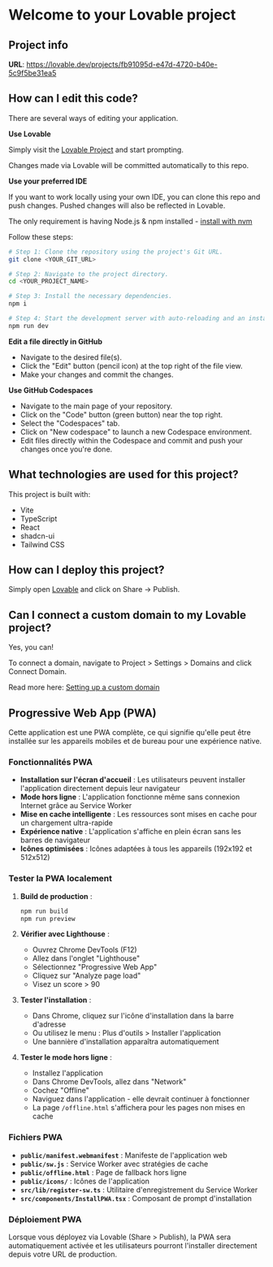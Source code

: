 # Welcome to your Lovable project

## Project info

**URL**: https://lovable.dev/projects/fb91095d-e47d-4720-b40e-5c9f5be31ea5

## How can I edit this code?

There are several ways of editing your application.

**Use Lovable**

Simply visit the [Lovable Project](https://lovable.dev/projects/fb91095d-e47d-4720-b40e-5c9f5be31ea5) and start prompting.

Changes made via Lovable will be committed automatically to this repo.

**Use your preferred IDE**

If you want to work locally using your own IDE, you can clone this repo and push changes. Pushed changes will also be reflected in Lovable.

The only requirement is having Node.js & npm installed - [install with nvm](https://github.com/nvm-sh/nvm#installing-and-updating)

Follow these steps:

```sh
# Step 1: Clone the repository using the project's Git URL.
git clone <YOUR_GIT_URL>

# Step 2: Navigate to the project directory.
cd <YOUR_PROJECT_NAME>

# Step 3: Install the necessary dependencies.
npm i

# Step 4: Start the development server with auto-reloading and an instant preview.
npm run dev
```

**Edit a file directly in GitHub**

- Navigate to the desired file(s).
- Click the "Edit" button (pencil icon) at the top right of the file view.
- Make your changes and commit the changes.

**Use GitHub Codespaces**

- Navigate to the main page of your repository.
- Click on the "Code" button (green button) near the top right.
- Select the "Codespaces" tab.
- Click on "New codespace" to launch a new Codespace environment.
- Edit files directly within the Codespace and commit and push your changes once you're done.

## What technologies are used for this project?

This project is built with:

- Vite
- TypeScript
- React
- shadcn-ui
- Tailwind CSS

## How can I deploy this project?

Simply open [Lovable](https://lovable.dev/projects/fb91095d-e47d-4720-b40e-5c9f5be31ea5) and click on Share -> Publish.

## Can I connect a custom domain to my Lovable project?

Yes, you can!

To connect a domain, navigate to Project > Settings > Domains and click Connect Domain.

Read more here: [Setting up a custom domain](https://docs.lovable.dev/features/custom-domain#custom-domain)

## Progressive Web App (PWA)

Cette application est une PWA complète, ce qui signifie qu'elle peut être installée sur les appareils mobiles et de bureau pour une expérience native.

### Fonctionnalités PWA

- **Installation sur l'écran d'accueil** : Les utilisateurs peuvent installer l'application directement depuis leur navigateur
- **Mode hors ligne** : L'application fonctionne même sans connexion Internet grâce au Service Worker
- **Mise en cache intelligente** : Les ressources sont mises en cache pour un chargement ultra-rapide
- **Expérience native** : L'application s'affiche en plein écran sans les barres de navigateur
- **Icônes optimisées** : Icônes adaptées à tous les appareils (192x192 et 512x512)

### Tester la PWA localement

1. **Build de production** :
   ```sh
   npm run build
   npm run preview
   ```

2. **Vérifier avec Lighthouse** :
   - Ouvrez Chrome DevTools (F12)
   - Allez dans l'onglet "Lighthouse"
   - Sélectionnez "Progressive Web App"
   - Cliquez sur "Analyze page load"
   - Visez un score > 90

3. **Tester l'installation** :
   - Dans Chrome, cliquez sur l'icône d'installation dans la barre d'adresse
   - Ou utilisez le menu : Plus d'outils > Installer l'application
   - Une bannière d'installation apparaîtra automatiquement

4. **Tester le mode hors ligne** :
   - Installez l'application
   - Dans Chrome DevTools, allez dans "Network"
   - Cochez "Offline"
   - Naviguez dans l'application - elle devrait continuer à fonctionner
   - La page `/offline.html` s'affichera pour les pages non mises en cache

### Fichiers PWA

- **`public/manifest.webmanifest`** : Manifeste de l'application web
- **`public/sw.js`** : Service Worker avec stratégies de cache
- **`public/offline.html`** : Page de fallback hors ligne
- **`public/icons/`** : Icônes de l'application
- **`src/lib/register-sw.ts`** : Utilitaire d'enregistrement du Service Worker
- **`src/components/InstallPWA.tsx`** : Composant de prompt d'installation

### Déploiement PWA

Lorsque vous déployez via Lovable (Share > Publish), la PWA sera automatiquement activée et les utilisateurs pourront l'installer directement depuis votre URL de production.
